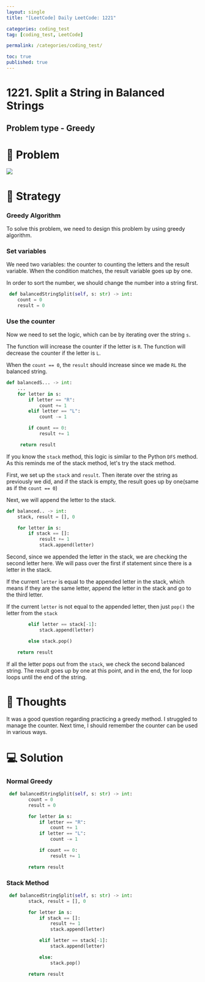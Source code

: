 ```yaml
---
layout: single
title: "[LeetCode] Daily LeetCode: 1221"

categories: coding_test
tag: [coding_test, LeetCode]

permalink: /categories/coding_test/

toc: true
published: true
---
```


# 1221. Split a String in Balanced Strings

## Problem type - Greedy

# 🧩 Problem

![](https://velog.velcdn.com/images/devbang/post/83c98b1a-54ad-4914-81a7-769846bdae63/image.png)

# 🎯 Strategy

### Greedy Algorithm

To solve this problem, we need to design this problem by using greedy algorithm.

### Set variables

We need two variables: the counter to counting the letters and the result variable. When the condition matches, the result variable goes up by one.

In order to sort the number, we should change the number into a string first.

```python
 def balancedStringSplit(self, s: str) -> int:
 	count = 0
    result = 0
```

### Use the counter

Now we need to set the logic, which can be by iterating over the string `s`.

The function will increase the counter if the letter is `R`.
The function will decrease the counter if the letter is `L`.

When the `count == 0`, the `result` should increase since we made `RL` the balanced string.

```python
def balancedS... -> int:
	...
    for letter in s:
    	if letter == "R":
        	count += 1
        elif letter == "L":
        	count -= 1

        if count == 0:
        	result += 1

     return result
```

If you know the `stack` method, this logic is similar to the Python `DFS` method. As this reminds me of the stack method, let's try the stack method.

First, we set up the `stack` and `result`.
Then iterate over the string as previously we did, and if the stack is empty, the result goes up by one(same as if the `count == 0`)

Next, we will append the letter to the stack.

```python
def balanced.. -> int:
	stack, result = [], 0

    for letter in s:
    	if stack == []:
        	result += 1
            stack.append(letter)
```

Second, since we appended the letter in the stack, we are checking the second letter here. We will pass over the first if statement since there is a letter in the stack.

If the current `letter` is equal to the appended letter in the stack, which means if they are the same letter, append the letter in the stack and go to the third letter.

If the current `letter` is not equal to the appended letter, then just `pop()` the letter from the `stack`

```python
        elif letter == stack[-1]:
        	stack.append(letter)

        else stack.pop()

	return result
```

If all the letter pops out from the `stack`, we check the second balanced string. The result goes up by one at this point, and in the end, the for loop loops until the end of the string.

# 📌 Thoughts

It was a good question regarding practicing a greedy method. I struggled to manage the counter. Next time, I should remember the counter can be used in various ways.

# 💻 Solution

### Normal Greedy

```python
 def balancedStringSplit(self, s: str) -> int:
        count = 0
        result = 0

        for letter in s:
        	if letter == "R":
            	count += 1
            if letter == "L":
            	count -= 1

            if count == 0:
            	result += 1

		return result
```

### Stack Method

```python
 def balancedStringSplit(self, s: str) -> int:
        stack, result = [], 0

        for letter in s:
        	if stack == []:
            	result += 1
            	stack.append(letter)

            elif letter == stack[-1]:
            	stack.append(letter)

            else:
            	stack.pop()

        return result
```
